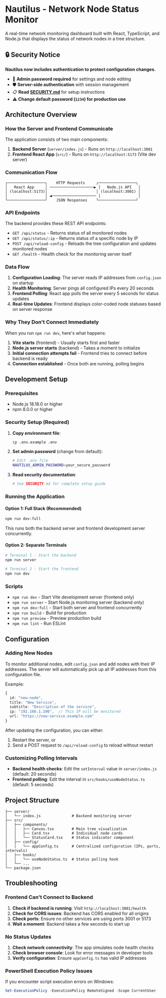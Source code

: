 # Nautilus - Network Node Status Monitor

A real-time network monitoring dashboard built with React, TypeScript, and Node.js that displays the status of network nodes in a tree structure.

## 🔒 Security Notice

**Nautilus now includes authentication to protect configuration changes.**

- 🔐 **Admin password required** for settings and node editing
- 🛡️ **Server-side authentication** with session management  
- 📋 **Read [SECURITY.md](./SECURITY.md)** for setup instructions
- ⚠️ **Change default password (`1234`) for production use**

## Architecture Overview

### How the Server and Frontend Communicate

The application consists of two main components:

1. **Backend Server** (`server/index.js`) - Runs on `http://localhost:3001`
2. **Frontend React App** (`src/`) - Runs on `http://localhost:5173` (Vite dev server)

### Communication Flow

```
┌─────────────────┐    HTTP Requests     ┌─────────────────┐
│   React App     │ ────────────────────▶ │   Node.js API   │
│ (localhost:5173)│                      │ (localhost:3001) │
│                 │ ◀──────────────────── │                 │
└─────────────────┘    JSON Responses    └─────────────────┘
```

### API Endpoints

The backend provides these REST API endpoints:

- `GET /api/status` - Returns status of all monitored nodes
- `GET /api/status/:ip` - Returns status of a specific node by IP
- `POST /api/reload-config` - Reloads the tree configuration and updates monitored nodes
- `GET /health` - Health check for the monitoring server itself

### Data Flow

1. **Configuration Loading**: The server reads IP addresses from `config.json` on startup
2. **Health Monitoring**: Server pings all configured IPs every 20 seconds
3. **Frontend Polling**: React app polls the server every 5 seconds for status updates
4. **Real-time Updates**: Frontend displays color-coded node statuses based on server response

### Why They Don't Connect Immediately

When you run `npm run dev`, here's what happens:

1. **Vite starts** (frontend) - Usually starts first and faster
2. **Node.js server starts** (backend) - Takes a moment to initialize
3. **Initial connection attempts fail** - Frontend tries to connect before backend is ready
4. **Connection established** - Once both are running, polling begins

## Development Setup

### Prerequisites
- Node.js 18.18.0 or higher
- npm 8.0.0 or higher

### Security Setup (Required)

1. **Copy environment file**:
   ```bash
   cp .env.example .env
   ```

2. **Set admin password** (change from default):
   ```bash
   # Edit .env file
   NAUTILUS_ADMIN_PASSWORD=your_secure_password
   ```

3. **Read security documentation**:
   ```bash
   # See SECURITY.md for complete setup guide
   ```

### Running the Application

#### Option 1: Full Stack (Recommended)
```bash
npm run dev:full
```
This runs both the backend server and frontend development server concurrently.

#### Option 2: Separate Terminals
```bash
# Terminal 1 - Start the backend
npm run server

# Terminal 2 - Start the frontend
npm run dev
```

### Scripts

- `npm run dev` - Start Vite development server (frontend only)
- `npm run server` - Start Node.js monitoring server (backend only)
- `npm run dev:full` - Start both server and frontend concurrently
- `npm run build` - Build for production
- `npm run preview` - Preview production build
- `npm run lint` - Run ESLint

## Configuration

### Adding New Nodes

To monitor additional nodes, edit `config.json` and add nodes with their IP addresses. The server will automatically pick up all IP addresses from this configuration file.

Example:
```typescript
{
  id: "new-node",
  title: "New Service",
  subtitle: "Description of the service",
  ip: "192.168.1.100",  // This IP will be monitored
  url: "https://new-service.example.com"
}
```

After updating the configuration, you can either:
1. Restart the server, or
2. Send a POST request to `/api/reload-config` to reload without restart

### Customizing Polling Intervals

- **Backend health checks**: Edit the `setInterval` value in `server/index.js` (default: 20 seconds)
- **Frontend polling**: Edit the interval in `src/hooks/useNodeStatus.ts` (default: 5 seconds)

## Project Structure

```
├── server/
│   └── index.js              # Backend monitoring server
├── src/
│   ├── components/
│   │   ├── Canvas.tsx        # Main tree visualization
│   │   ├── Card.tsx          # Individual node cards
│   │   └── StatusCard.tsx    # Status indicator component
│   ├── config/
│   │   └── appConfig.ts      # Centralized configuration (IPs, ports, intervals)
│   ├── hooks/
│   │   └── useNodeStatus.ts  # Status polling hook
│   └── ...
└── package.json
```

## Troubleshooting

### Frontend Can't Connect to Backend

1. **Check if backend is running**: Visit `http://localhost:3001/health`
2. **Check for CORS issues**: Backend has CORS enabled for all origins
3. **Check ports**: Ensure no other services are using ports 3001 or 5173
4. **Wait a moment**: Backend takes a few seconds to start up

### No Status Updates

1. **Check network connectivity**: The app simulates node health checks
2. **Check browser console**: Look for error messages in developer tools
3. **Verify configuration**: Ensure `appConfig.ts` has valid IP addresses

### PowerShell Execution Policy Issues

If you encounter script execution errors on Windows:
```powershell
Set-ExecutionPolicy -ExecutionPolicy RemoteSigned -Scope CurrentUser
```
